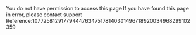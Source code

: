 You do not have permission to access this page If you have found this page in error, please contact support Reference:10772581291779444763475178140301496718920034968299102359